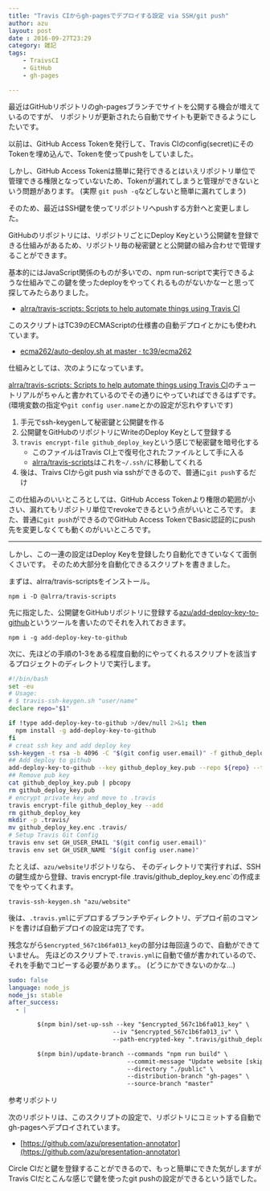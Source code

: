 ```yaml
---
title: "Travis CIからgh-pagesでデプロイする設定 via SSH/git push"
author: azu
layout: post
date : 2016-09-27T23:29
category: 雑記
tags:
    - TraivsCI
    - GitHub
    - gh-pages

---
```


最近はGitHubリポジトリのgh-pagesブランチでサイトを公開する機会が増えているのですが、
リポジトリが更新されたら自動でサイトも更新できるようにしたいです。

以前は、GitHub Access Tokenを発行して、Travis CIのconfig(secret)にそのTokenを埋め込んで、Tokenを使ってpushをしていました。

しかし、GitHub Access Tokenは簡単に発行できるとはいえリポジトリ単位で管理できる権限となっていないため、Tokenが漏れてしまうと管理ができないという問題があります。
(実際 `git push -q`などしないと簡単に漏れてしまう)

そのため、最近はSSH鍵を使ってリポジトリへpushする方針へと変更しました。

GitHubのリポジトリには、リポジトリごとにDeploy Keyという公開鍵を登録できる仕組みがあるため、リポジトリ毎の秘密鍵とと公開鍵の組み合わせで管理することができます。

基本的にはJavaScript関係のものが多いでの、npm run-scriptで実行できるような仕組みでこの鍵を使ったdeployをやってくれるものがないかなーと思って探してみたらありました。

- [alrra/travis-scripts: Scripts to help automate things using Travis CI](https://github.com/alrra/travis-scripts "alrra/travis-scripts: Scripts to help automate things using Travis CI")

このスクリプトはTC39のECMAScriptの仕様書の自動デプロイとかにも使われています。

- [ecma262/auto-deploy.sh at master · tc39/ecma262](https://github.com/tc39/ecma262/blob/master/scripts/auto-deploy.sh "ecma262/auto-deploy.sh at master · tc39/ecma262")

仕組みとしては、次のようになっています。

[alrra/travis-scripts: Scripts to help automate things using Travis CI](https://github.com/alrra/travis-scripts "alrra/travis-scripts: Scripts to help automate things using Travis CI")のチュートリアルがちゃんと書かれているのでその通りにやっていればできるはずです。(環境変数の指定や`git config user.name`とかの設定が忘れやすいです)

1. 手元でssh-keygenして秘密鍵と公開鍵を作る
2. 公開鍵をGitHubのリポジトリにWriteのDeploy Keyとして登録する
3. `travis encrypt-file github_deploy_key`という感じで秘密鍵を暗号化する
	- このファイルはTravis CI上で復号化されたファイルとして手に入る
	- [alrra/travis-scripts](https://github.com/alrra/travis-scripts)はこれを`~/.ssh/`に移動してくれる
4. 後は、Traivs CIからgit push via sshができるので、普通に`git push`するだけ

この仕組みのいいところとしては、GitHub Access Tokenより権限の範囲が小さい、漏れてもリポジトリ単位でrevokeできるという点がいいところです。
また、普通に`git push`ができるのでGitHub Access TokenでBasic認証的にpush先を変更しなくても動くのがいいところです。

-----

しかし、この一連の設定はDeploy Keyを登録したり自動化できていなくて面倒くさいです。
そのため大部分を自動化できるスクリプトを書きました。

まずは、alrra/travis-scriptsをインストール。

```
npm i -D @alrra/travis-scripts
```

先に指定した、公開鍵をGitHubリポジトリに登録する[azu/add-deploy-key-to-github](https://github.com/azu/add-deploy-key-to-github "azu/add-deploy-key-to-github")というツールを書いたのでそれを入れておきます。

```
npm i -g add-deploy-key-to-github
```

次に、先ほどの手順の1-3をある程度自動的にやってくれるスクリプトを該当するプロジェクトのディレクトリで実行します。

```sh
#!/bin/bash
set -eu
# Usage:
# $ travis-ssh-keygen.sh "user/name"
declare repo="$1"

if !type add-deploy-key-to-github >/dev/null 2>&1; then
  npm install -g add-deploy-key-to-github
fi
# creat ssh key and add deploy key
ssh-keygen -t rsa -b 4096 -C "$(git config user.email)" -f github_deploy_key -N ''
## Add deploy to github
add-deploy-key-to-github --key github_deploy_key.pub --repo ${repo} --token "自分のGitHub Token"
## Remove pub key
cat github_deploy_key.pub | pbcopy
rm github_deploy_key.pub
# encrypt private key and move to .travis
travis encrypt-file github_deploy_key --add
rm github_deploy_key
mkdir -p .travis/
mv github_deploy_key.enc .travis/
# Setup Travis Git Config
travis env set GH_USER_EMAIL "$(git config user.email)"
travis env set GH_USER_NAME "$(git config user.name)"
```

たとえば、`azu/website`リポジトリなら、
そのディレクトリで実行すれば、SSHの鍵生成から登録、travis encrypt-file .travis/github_deploy_key.enc`の作成までをやってくれます。

```
travis-ssh-keygen.sh "azu/website"
```

後は、`.travis.yml`にデプロするブランチやディレクトリ、デプロイ前のコマンドを書けば自動デプロイの設定は完了です。

残念ながら`$encrypted_567c1b6fa013_key`の部分は毎回違うので、自動ができていません。
先ほどのスクリプトで`.travis.yml`に自動で値が書かれているので、それを手動でコピーする必要があります。。
(どうにかできないのかな…)

```yaml
sudo: false
language: node_js
node_js: stable
after_success:
  - |

        $(npm bin)/set-up-ssh --key "$encrypted_567c1b6fa013_key" \
                             --iv "$encrypted_567c1b6fa013_iv" \
                             --path-encrypted-key ".travis/github_deploy_key.enc"

        $(npm bin)/update-branch --commands "npm run build" \
                                 --commit-message "Update website [skip ci]" \
                                 --directory "./public" \
                                 --distribution-branch "gh-pages" \
                                 --source-branch "master"
```
 
参考リポジトリ

次のリポジトリは、このスクリプトの設定で、リポジトリにコミットする自動でgh-pagesへデプロイされています。

- [https://github.com/azu/presentation-annotator](https://github.com/azu/presentation-annotator)

Circle CIだと鍵を登録することができるので、もっと簡単にできた気がしますがTravis CIだとこんな感じで鍵を使ったgit pushの設定ができるという話でした。
